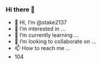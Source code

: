 ### Hi there 👋
- 👋 Hi, I’m @stake2137
- 👀 I’m interested in ...
- 🌱 I’m currently learning ...
- 💞️ I’m looking to collaborate on ...
- 📫 How to reach me ...
- 104
<!--
**Themanhdh/themanhdh** is a ✨ _special_ ✨ repository because its `README.md` (this file) appears on your GitHub profile.


